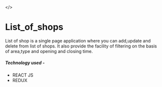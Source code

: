 </>
# List_of_shops
List of shop is a single page application where you can add,update and delete from list of shops. It also provide the facility of filtering on the basis of area,type and opening and closing time.



##### Technology used  -
- REACT JS 
- REDUX
